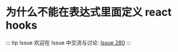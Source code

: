 # 为什么不能在表达式里面定义 react hooks



::: tip Issue 
 欢迎在 Issue 中交流与讨论: [Issue 280](https://github.com/shfshanyue/Daily-Question/issues/280) 
:::



